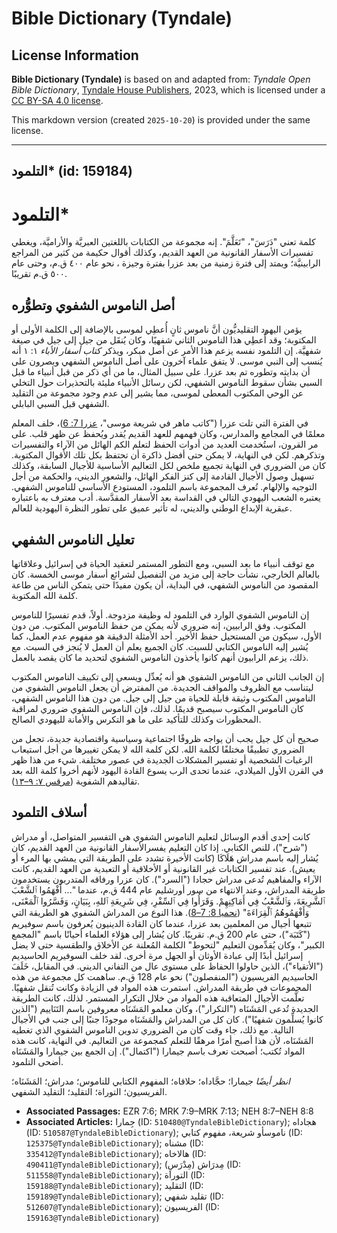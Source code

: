 # Bible Dictionary (Tyndale)

## License Information

**Bible Dictionary (Tyndale)** is based on and adapted from: _Tyndale Open Bible Dictionary_, [Tyndale House Publishers](https://tyndaleopenresources.com/), 2023, which is licensed under a [CC BY-SA 4.0 license](https://creativecommons.org/licenses/by-sa/4.0/legalcode.en).

This markdown version (created `2025-10-20`) is provided under the same license.



--------------------------------

## التلمود* (id: 159184)

التلمود\*
=========

كلمة تعني "دَرَسَ"، "تَعَلَّمَ". إنه مجموعة من الكتابات باللغتين العبريَّة والأراميَّة، ويغطي تفسيرات الأسفار القانونية من العهد القديم، وكذلك أقوال حكيمة من كثير من المراجع الرابينيَّة؛ ويمتد إلى فترة زمنية من بعد عزرا بفترة وجيزة ، نحو عام ٤٠٠ ق.م، وحتى عام ٥٠٠ ق.م تقريبًا.

أصل الناموس الشفوي وتطوُّره
---------------------------

يؤمن اليهود التقليديُّون أنَّ ناموس ثانٍ أُعطِي لموسى بالإضافة إلى الكلمة الأولى أو المكتوبة؛ وقد أُعطِي هذا الناموس الثاني شفهيًا، وكان يُنقَل من جيل إلى جيل في صيغة شفهيَّة. إن التلمود نفسه يزعم هذا الأمر عن أصل مبكر، ويذكر *كتاب أسفار الأباء* ١: ١ أنه يُنسب إلى النبي موسى. لا يتفق علماء آخرون على أصل الناموس الشفهي ويصرون على أن بدايته وتطوره تم بعد عزرا. على سبيل المثال، ما من أي ذكر من قبل أنبياء ما قبل السبي بشأن سقوط الناموس الشفهي، لكن رسائل الأنبياء مليئة بالتحذيرات حول التخلي عن الوحي المكتوب المعطى لموسى، مما يشير إلى عدم وجود مجموعة من التقليد الشفهي قبل السبي البابلي.

في الفترة التي تلت عزرا ("كاتب ماهر في شريعة موسى"، [عزرا 7: 6](https://ref.ly/Ezra7:6))، خلف المعلم معلمًا في المجامع والمدارس، وكان فهمهم للعهد القديم يُقدر ويُحفظ عن ظهر قلب. على مر القرون، استُخدمت العديد من أدوات الحفظ لتعلم الكم الهائل من الآراء والتفسيرات وتذكرهم. لكن في النهاية، لا يمكن حتى أفضل ذاكرة أن تحتفظ بكل تلك الأقوال المكتوبة. كان من الضروري في النهاية تجميع ملخص لكل التعاليم الأساسية للأجيال السابقة، وكذلك تسهيل وصول الأجيال القادمة إلى كنز الفكر الهائل، والشعور الديني، والحكمة من أجل التوجيه والإلهام. تُعرف المجموعة باسم التلمود، المستودع الأساسي للناموس الشفهي. يعتبره الشعب اليهودي التالي في القداسة بعد الأسفار المقدَّسة. أدب معترف به باعتباره عبقرية الإبداع الوطني والديني، له تأثير عميق على تطور النظرة اليهودية للعالم.

تعليل الناموس الشفهي
--------------------

مع توقف أنبياء ما بعد السبي، ومع التطور المستمر لتعقيد الحياة في إسرائيل وعلاقاتها بالعالم الخارجي، نشأت حاجة إلى مزيد من التفصيل لشرائع أسفار موسى الخمسة. كان المقصود من الناموس الشفهي، في البداية، أن يكون مفيدًا حتى يتمكن الناس من طاعة كلمة الله المكتوبة.

إن الناموس الشفوي الوارد في التلمود له وظيفة مزدوجة. أولاً، قدم تفسيرًا للناموس المكتوب. وفق الرابيين، إنه ضروري لأنه يمكن من حفظ الناموس المكتوب. من دون الأول، سيكون من المستحيل حفظ الأخير. أحد الأمثلة الدقيقة هو مفهوم عدم العمل، كما يُشير إليه الناموس الكتابي للسبت. كان الجميع يعلم أن العمل لا يُنجز في السبت. مع ذلك، يزعم الرابيون أنهم كانوا يأخذون الناموس الشفوي لتحديد ما كان يقصد بالعمل.

إن الجانب الثاني من الناموس الشفوي هو أنه يُعدِّل ويسعى إلى تكييف الناموس المكتوب ليتناسب مع الظروف والمواقف الجديدة. من المفترض أن يجعل الناموس الشفوي من الناموس المكتوب وثيقة قابلة للحياة من جيل إلى جيل. من دون هذا الناموس الشفهي، كان الناموس المكتوب سيصبح قديمًا. لذلك، فإن الناموس الشفوي ضروري لمراقبة المحظورات وكذلك للتأكيد على ما هو التكرس والأمانة لليهودي الصالح.

صحيح أن كل جيل يجب أن يواجه ظروفًا اجتماعية وسياسية واقتصادية جديدة، تجعل من الضروري تطبيقًا مختلفًا لكلمة الله. لكن كلمة الله لا يمكن تغييرها من أجل استيعاب الرغبات الشخصية أو تفسير المشكلات الجديدة في عصور مختلفة. شيء من هذا ظهر في القرن الأول الميلادي، عندما تحدى الرب يسوع القادة اليهود لأنهم أخروا كلمة الله بعد تقاليدهم الشفوية ([مرقس ٧: ٩–١٣](https://ref.ly/Mark7:9-Mark7:13)).

أسلاف التلمود
-------------

كانت إحدى أقدم الوسائل لتعليم الناموس الشفوي هي التفسير المتواصل، أو مدراش ("شرح")، للنص الكتابي. إذا كان التعليم يفسرالأسفار القانونية من العهد القديم، كان يُشار إليه باسم مدراش هَلَاكَا (كانت الأخيرة تشدد على الطريقة التي يمشي بها المرء أو يعيش). عند تفسير الكتابات غير القانونية أو الأخلاقية أو التعبدية من العهد القديم، كانت الآراء والمفاهيم تُدعى مدراش حجادا ("السرد"). كان عزرا ورفاقه المتدربون يستخدمون طريقة المدراش، وعند الانتهاء من سور أورشليم عام 444 ق.م، عندما "... أَفْهَمُوا ٱلشَّعْبَ ٱلشَّرِيعَةَ، وَٱلشَّعْبُ فِي أَمَاكِنِهِمْ. وَقَرَأُوا فِي ٱلسِّفْرِ، فِي شَرِيعَةِ ٱللهِ، بِبَيَانٍ، وَفَسَّرُوا ٱلْمَعْنَى، وَأَفْهَمُوهُمُ ٱلْقِرَاءَةَ" ([نحميا 8: 7–8](https://ref.ly/Neh8:7-Neh8:8)). هذا النوع من المدراش الشفوي هو الطريقة التي تتبعها أجيال من المعلمين بعد عزرا، عندما كان القادة الدينيون يُعرفون باسم سوفيريم ("كَتَبَة")، حتى عام 200 ق.م. تقريبًا. كان يُشار إلى هؤلاء العلماء أحيانًا باسم "المجمع الكبير"، وكان يُقدِّمون التعليم "لتحوط" الكلمة المُعلنة عن الأخلاق والطقسية حتى لا يضل إسرائيل أبدًا إلى عبادة الأوثان أو الجهل مرة أخرى. لقد خلف السوفيريم الحاسيديم ("الأتقياء")، الذين حاولوا الحفاظ على مستوى عال من التفاني الديني. في المقابل، خَلَفَ الحاسيديم الفريسيون ("المنفصلون") نحو عام 128 ق.م. ساهمت كل مجموعة من هذه المجموعات في طريقة المدراش. استمرت هذه المواد في الزيادة وكانت تُنقل شفهيًا. تعلَّمت الأجيال المتعاقبة هذه المواد من خلال التكرار المستمر. لذلك، كانت الطريقة الجديدة تُدعى المَشَنَاه ("التكرار")، وكان معلمو المَشَنَاه معروفين باسم التَنَاييم ("الذين كانوا يُسلِّمون شفهيًا"). كان كل من المدراش والمَشَنَاه موجودًا جنبًا إلى جنب في الأجيال التالية. مع ذلك، جاء وقت كان من الضروري تدوين الناموس الشفوي الذي تغطيه المَشَنَاه، لأن هذا أصبح أمرًا مرهقًا للتعلم كمجموعة من التعاليم. في النهاية، كانت هذه المواد تُكتب؛ أصبحت تعرف باسم جيمارا ("اكتمال"). إن الجمع بين جيمارا والمَشَنَاه أضحى التلمود.

*انظر أيضًا* جيمارا؛ حجَّاداه؛ حلاقاه؛ المفهوم الكتابي للناموس؛ مدراش؛ المَشَنَاه؛ الفريسيون؛ التوراة؛ التقليد؛ التقليد الشفهي.

* **Associated Passages:** EZR 7:6; MRK 7:9–MRK 7:13; NEH 8:7–NEH 8:8
* **Associated Articles:** جِمارا (ID: `510480@TyndaleBibleDictionary`); هجاداه (ID: `510587@TyndaleBibleDictionary`); ناموسأو شريعة، مفهوم كتابي (ID: `125375@TyndaleBibleDictionary`); مشناه (ID: `335412@TyndaleBibleDictionary`); هالاخاه (ID: `490411@TyndaleBibleDictionary`); مِدرَاش (مِدْرَسِ) (ID: `511558@TyndaleBibleDictionary`); التوراة (ID: `159188@TyndaleBibleDictionary`); التقليد (ID: `159189@TyndaleBibleDictionary`); تقليد شفهي (ID: `512607@TyndaleBibleDictionary`); الفريسيون (ID: `159163@TyndaleBibleDictionary`)

